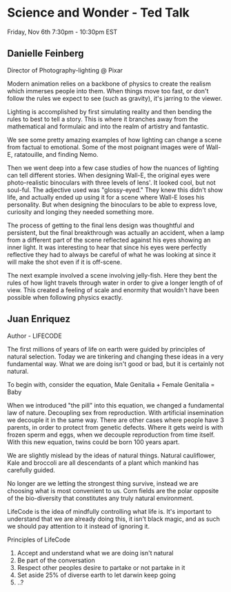 # Science and Wonder - Ted Talk
Friday, Nov 6th
7:30pm - 10:30pm EST

## Danielle Feinberg
Director of Photography-lighting @ Pixar

Modern animation relies on a backbone of physics to create the realism
which immerses people into them. When things move too fast, or don't
follow the rules we expect to see (such as gravity), it's jarring to the viewer.

Lighting is accomplished by first simulating reality and then bending the rules
to best to tell a story. This is where it branches away from the mathematical
and formulaic and into the realm of artistry and fantastic.

We see some pretty amazing examples of how lighting can change a scene from
factual to emotional. Some of the most poignant images were of Wall-E, ratatouille, 
and finding Nemo.

Then we went deep into a few case studies of how the nuances of lighting can tell different
stories. When designing Wall-E, the original eyes were photo-realistic binoculars with three
levels of lens'. It looked cool, but not soul-ful. The adjective used was "glossy-eyed." They
knew this didn't show life, and actually ended up using it for a scene where Wall-E loses his
personality. But when designing the binoculars to be able to express love, curiosity and longing
they needed something more.

The process of getting to the final lens design was thoughtful and persistent, but the final
breakthrough was actually an accident, when a lamp from a different part of the scene
reflected against his eyes showing an inner light. It was interesting to hear that since
his eyes were perfectly reflective they had to always be careful of what he was looking at
since it will make the shot even if it is off-scene.

The next example involved a scene involving jelly-fish. Here they bent the rules
of how light travels through water in order to give a longer length of of view.
This created a feeling of scale and enormity that wouldn't have been possible
when following physics exactly.


## Juan Enriquez
Author - LIFECODE

The first millions of years of life on earth were guided by principles of
natural selection. Today we are tinkering and changing these ideas in a very
fundamental way. Wnat we are doing isn't good or bad, but it is certainly not natural.

To begin with, consider the equation, 
    Male Genitalia + Female Genitalia = Baby

When we introduced "the pill" into this equation, we changed a fundamental law of nature.
Decoupling sex from reproduction. With artificial insemination we decouple it in the same way.
There are other cases where people have 3 parents, in order to protect from genetic defects.
Where it gets weird is with frozen sperm and eggs, when we decouple reproduction 
from time itself. With this new equation, twins could be born 100 years apart.

We are slightly mislead by the ideas of natural things. Natural cauliflower, 
Kale and broccoli are all descendants of a plant which mankind has carefully guided.

No longer are we letting the strongest thing survive, instead we are choosing what
is most convenient to us. Corn fields are the polar opposite of the bio-diversity that
constitutes any truly natural environment.

LifeCode is the idea of mindfully controlling what life is.
It's important to understand that we are already doing this, it isn't
black magic, and as such we should pay attention to it instead of ignoring it.


Principles of LifeCode
1. Accept and understand what we are doing isn't natural
2. Be part of the conversation
3. Respect other peoples desire to partake or not partake in it
4. Set aside 25% of diverse earth to let darwin keep going
5. ..?



